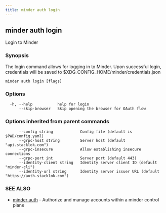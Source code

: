 ```yaml
---
title: minder auth login
---
```

## minder auth login

Login to Minder

### Synopsis

The login command allows for logging in to Minder. Upon successful login, credentials will be saved to
$XDG_CONFIG_HOME/minder/credentials.json

```
minder auth login [flags]
```

### Options

```
  -h, --help           help for login
      --skip-browser   Skip opening the browser for OAuth flow
```

### Options inherited from parent commands

```
      --config string            Config file (default is $PWD/config.yaml)
      --grpc-host string         Server host (default "api.stacklok.com")
      --grpc-insecure            Allow establishing insecure connections
      --grpc-port int            Server port (default 443)
      --identity-client string   Identity server client ID (default "minder-cli")
      --identity-url string      Identity server issuer URL (default "https://auth.stacklok.com")
```

### SEE ALSO

* [minder auth](minder_auth.md)	 - Authorize and manage accounts within a minder control plane

